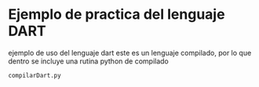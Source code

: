 # Ejemplo de practica del lenguaje DART
ejemplo de uso del lenguaje dart
este es un lenguaje compilado, por lo que 
dentro se incluye una rutina python de compilado

<code>compilarDart.py</code>


